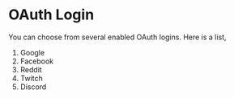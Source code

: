 # OAuth Login

You can choose from several enabled OAuth logins. Here is a list,

1. Google
2. Facebook
3. Reddit
4. Twitch
5. Discord
